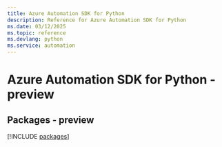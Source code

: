 ```yaml
---
title: Azure Automation SDK for Python
description: Reference for Azure Automation SDK for Python
ms.date: 03/12/2025
ms.topic: reference
ms.devlang: python
ms.service: automation
---
```

# Azure Automation SDK for Python - preview
## Packages - preview
[!INCLUDE [packages](automation-index.md)]